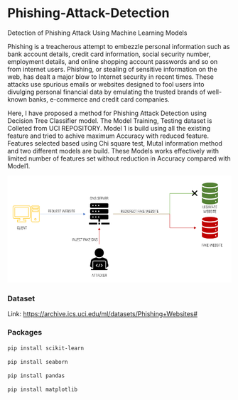 # Phishing-Attack-Detection
Detection of Phishing Attack Using Machine Learning Models

Phishing is a treacherous attempt to embezzle personal information such as bank account
details, credit card information, social security number, employment details, and online
shopping account passwords and so on from internet users. Phishing, or stealing of sensitive
information on the web, has dealt a major blow to Internet security in recent times. These
attacks use spurious emails or websites designed to fool users into divulging personal financial
data by emulating the trusted brands of well-known banks, e-commerce and credit card
companies.

Here, I have proposed a method for Phishing Attack Detection using Decision Tree Classifier model. The Model Training, Testing dataset is Colleted from UCI REPOSITORY.
Model 1 is build using all the existing feature and tried to achive maximum Accuracy with reduced feature. Features selected based using Chi square test, Mutal information method and two different models are build.
These Models works effectively with limited number of features set without reduction in Accuracy compared with Model1.

![Phishing Attack figure](/images/logo.png)

### Dataset
Link: https://archive.ics.uci.edu/ml/datasets/Phishing+Websites#

### Packages
` pip install scikit-learn `

` pip install seaborn `

` pip install pandas `

` pip install matplotlib `



